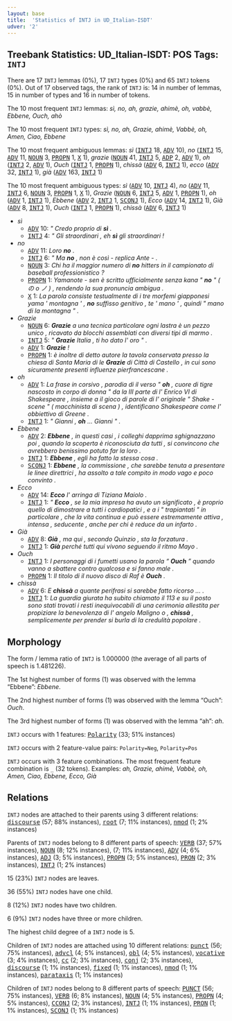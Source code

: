 ```yaml
---
layout: base
title:  'Statistics of INTJ in UD_Italian-ISDT'
udver: '2'
---
```


## Treebank Statistics: UD_Italian-ISDT: POS Tags: `INTJ`

There are 17 `INTJ` lemmas (0%), 17 `INTJ` types (0%) and 65 `INTJ` tokens (0%).
Out of 17 observed tags, the rank of `INTJ` is: 14 in number of lemmas, 15 in number of types and 16 in number of tokens.

The 10 most frequent `INTJ` lemmas: <em>sì, no, ah, grazie, ahimè, oh, vabbè, Ebbene, Ouch, ahò</em>

The 10 most frequent `INTJ` types:  <em>sì, no, ah, Grazie, ahimè, Vabbè, oh, Amen, Ciao, Ebbene</em>

The 10 most frequent ambiguous lemmas: <em>sì</em> (<tt><a href="it_isdt-pos-INTJ.html">INTJ</a></tt> 18, <tt><a href="it_isdt-pos-ADV.html">ADV</a></tt> 10), <em>no</em> (<tt><a href="it_isdt-pos-INTJ.html">INTJ</a></tt> 15, <tt><a href="it_isdt-pos-ADV.html">ADV</a></tt> 11, <tt><a href="it_isdt-pos-NOUN.html">NOUN</a></tt> 3, <tt><a href="it_isdt-pos-PROPN.html">PROPN</a></tt> 1, <tt><a href="it_isdt-pos-X.html">X</a></tt> 1), <em>grazie</em> (<tt><a href="it_isdt-pos-NOUN.html">NOUN</a></tt> 41, <tt><a href="it_isdt-pos-INTJ.html">INTJ</a></tt> 5, <tt><a href="it_isdt-pos-ADP.html">ADP</a></tt> 2, <tt><a href="it_isdt-pos-ADV.html">ADV</a></tt> 1), <em>oh</em> (<tt><a href="it_isdt-pos-INTJ.html">INTJ</a></tt> 2, <tt><a href="it_isdt-pos-ADV.html">ADV</a></tt> 1), <em>Ouch</em> (<tt><a href="it_isdt-pos-INTJ.html">INTJ</a></tt> 1, <tt><a href="it_isdt-pos-PROPN.html">PROPN</a></tt> 1), <em>chissà</em> (<tt><a href="it_isdt-pos-ADV.html">ADV</a></tt> 6, <tt><a href="it_isdt-pos-INTJ.html">INTJ</a></tt> 1), <em>ecco</em> (<tt><a href="it_isdt-pos-ADV.html">ADV</a></tt> 32, <tt><a href="it_isdt-pos-INTJ.html">INTJ</a></tt> 1), <em>già</em> (<tt><a href="it_isdt-pos-ADV.html">ADV</a></tt> 163, <tt><a href="it_isdt-pos-INTJ.html">INTJ</a></tt> 1)

The 10 most frequent ambiguous types:  <em>sì</em> (<tt><a href="it_isdt-pos-ADV.html">ADV</a></tt> 10, <tt><a href="it_isdt-pos-INTJ.html">INTJ</a></tt> 4), <em>no</em> (<tt><a href="it_isdt-pos-ADV.html">ADV</a></tt> 11, <tt><a href="it_isdt-pos-INTJ.html">INTJ</a></tt> 6, <tt><a href="it_isdt-pos-NOUN.html">NOUN</a></tt> 3, <tt><a href="it_isdt-pos-PROPN.html">PROPN</a></tt> 1, <tt><a href="it_isdt-pos-X.html">X</a></tt> 1), <em>Grazie</em> (<tt><a href="it_isdt-pos-NOUN.html">NOUN</a></tt> 6, <tt><a href="it_isdt-pos-INTJ.html">INTJ</a></tt> 5, <tt><a href="it_isdt-pos-ADV.html">ADV</a></tt> 1, <tt><a href="it_isdt-pos-PROPN.html">PROPN</a></tt> 1), <em>oh</em> (<tt><a href="it_isdt-pos-ADV.html">ADV</a></tt> 1, <tt><a href="it_isdt-pos-INTJ.html">INTJ</a></tt> 1), <em>Ebbene</em> (<tt><a href="it_isdt-pos-ADV.html">ADV</a></tt> 2, <tt><a href="it_isdt-pos-INTJ.html">INTJ</a></tt> 1, <tt><a href="it_isdt-pos-SCONJ.html">SCONJ</a></tt> 1), <em>Ecco</em> (<tt><a href="it_isdt-pos-ADV.html">ADV</a></tt> 14, <tt><a href="it_isdt-pos-INTJ.html">INTJ</a></tt> 1), <em>Già</em> (<tt><a href="it_isdt-pos-ADV.html">ADV</a></tt> 8, <tt><a href="it_isdt-pos-INTJ.html">INTJ</a></tt> 1), <em>Ouch</em> (<tt><a href="it_isdt-pos-INTJ.html">INTJ</a></tt> 1, <tt><a href="it_isdt-pos-PROPN.html">PROPN</a></tt> 1), <em>chissà</em> (<tt><a href="it_isdt-pos-ADV.html">ADV</a></tt> 6, <tt><a href="it_isdt-pos-INTJ.html">INTJ</a></tt> 1)


* <em>sì</em>
  * <tt><a href="it_isdt-pos-ADV.html">ADV</a></tt> 10: <em>" Credo proprio di <b>sì</b> .</em>
  * <tt><a href="it_isdt-pos-INTJ.html">INTJ</a></tt> 4: <em>" Gli straordinari , eh <b>sì</b> gli straordinari !</em>
* <em>no</em>
  * <tt><a href="it_isdt-pos-ADV.html">ADV</a></tt> 11: <em>Loro <b>no</b> .</em>
  * <tt><a href="it_isdt-pos-INTJ.html">INTJ</a></tt> 6: <em>" Ma <b>no</b> , non è così - replica Ante - .</em>
  * <tt><a href="it_isdt-pos-NOUN.html">NOUN</a></tt> 3: <em>Chi ha il maggior numero di <b>no</b> hitters in il campionato di baseball professionistico ?</em>
  * <tt><a href="it_isdt-pos-PROPN.html">PROPN</a></tt> 1: <em>Yamanote - sen è scritto ufficialmente senza kana " <b>no</b> " ( の o ノ ) , rendendo la sua pronuncia ambigua .</em>
  * <tt><a href="it_isdt-pos-X.html">X</a></tt> 1: <em>La parola consiste testualmente di i tre morfemi giapponesi yama ' montagna ' , <b>no</b> suffisso genitivo , te ' mano ' , quindi " mano di la montagna " .</em>
* <em>Grazie</em>
  * <tt><a href="it_isdt-pos-NOUN.html">NOUN</a></tt> 6: <em><b>Grazie</b> a una tecnica particolare ogni lastra è un pezzo unico , ricavato da blocchi assemblati con diversi tipi di marmo .</em>
  * <tt><a href="it_isdt-pos-INTJ.html">INTJ</a></tt> 5: <em>" <b>Grazie</b> Italia , ti ho dato l' oro " .</em>
  * <tt><a href="it_isdt-pos-ADV.html">ADV</a></tt> 1: <em><b>Grazie</b> !</em>
  * <tt><a href="it_isdt-pos-PROPN.html">PROPN</a></tt> 1: <em>è inoltre di detto autore la tavola conservata presso la chiesa di Santa Maria di le <b>Grazie</b> di Città di Castello , in cui sono sicuramente presenti influenze pierfrancescane .</em>
* <em>oh</em>
  * <tt><a href="it_isdt-pos-ADV.html">ADV</a></tt> 1: <em>La frase in corsivo , parodia di il verso " <b>oh</b> , cuore di tigre nascosto in corpo di donna " da la III parte di l' Enrico VI di Shakespeare , insieme a il gioco di parole di l' originale " Shake - scene " ( macchinista di scena ) , identificano Shakespeare come l' obbiettivo di Greene .</em>
  * <tt><a href="it_isdt-pos-INTJ.html">INTJ</a></tt> 1: <em>" Gianni , <b>oh</b> ... Gianni " .</em>
* <em>Ebbene</em>
  * <tt><a href="it_isdt-pos-ADV.html">ADV</a></tt> 2: <em><b>Ebbene</b> , in questi casi , i colleghi dapprima sghignazzano poi , quando la scoperta è riconosciuta da tutti , si convincono che avrebbero benissimo potuto far la loro .</em>
  * <tt><a href="it_isdt-pos-INTJ.html">INTJ</a></tt> 1: <em><b>Ebbene</b> , egli ha fatto la stessa cosa .</em>
  * <tt><a href="it_isdt-pos-SCONJ.html">SCONJ</a></tt> 1: <em><b>Ebbene</b> , la commissione , che sarebbe tenuta a presentare le linee direttrici , ha assolto a tale compito in modo vago e poco convinto .</em>
* <em>Ecco</em>
  * <tt><a href="it_isdt-pos-ADV.html">ADV</a></tt> 14: <em><b>Ecco</b> l' arringa di Tiziana Maiolo .</em>
  * <tt><a href="it_isdt-pos-INTJ.html">INTJ</a></tt> 1: <em>" <b>Ecco</b> , se la mia impresa ha avuto un significato , è proprio quello di dimostrare a tutti i cardiopatici , e a i " trapiantati " in particolare , che la vita continua e può essere estremamente attiva , intensa , seducente , anche per chi è reduce da un infarto .</em>
* <em>Già</em>
  * <tt><a href="it_isdt-pos-ADV.html">ADV</a></tt> 8: <em><b>Già</b> , ma qui , secondo Quinzio , sta la forzatura .</em>
  * <tt><a href="it_isdt-pos-INTJ.html">INTJ</a></tt> 1: <em><b>Già</b> perché tutti qui vivono seguendo il ritmo Mayo .</em>
* <em>Ouch</em>
  * <tt><a href="it_isdt-pos-INTJ.html">INTJ</a></tt> 1: <em>I personaggi di i fumetti usano la parola “ <b>Ouch</b> ” quando vanno a sbattere contro qualcosa e si fanno male .</em>
  * <tt><a href="it_isdt-pos-PROPN.html">PROPN</a></tt> 1: <em>Il titolo di il nuovo disco di Raf è <b>Ouch</b> .</em>
* <em>chissà</em>
  * <tt><a href="it_isdt-pos-ADV.html">ADV</a></tt> 6: <em>E <b>chissà</b> a quante perifrasi si sarebbe fatto ricorso ... .</em>
  * <tt><a href="it_isdt-pos-INTJ.html">INTJ</a></tt> 1: <em>La guardia giurata ha subito chiamato il 113 e su il posto sono stati trovati i resti inequivocabili di una cerimonia allestita per propiziare la benevolenza di l' angelo Maligno o , <b>chissà</b> , semplicemente per prender si burla di la credulità popolare .</em>

## Morphology

The form / lemma ratio of `INTJ` is 1.000000 (the average of all parts of speech is 1.481226).

The 1st highest number of forms (1) was observed with the lemma “Ebbene”: <em>Ebbene</em>.

The 2nd highest number of forms (1) was observed with the lemma “Ouch”: <em>Ouch</em>.

The 3rd highest number of forms (1) was observed with the lemma “ah”: <em>ah</em>.

`INTJ` occurs with 1 features: <tt><a href="it_isdt-feat-Polarity.html">Polarity</a></tt> (33; 51% instances)

`INTJ` occurs with 2 feature-value pairs: `Polarity=Neg`, `Polarity=Pos`

`INTJ` occurs with 3 feature combinations.
The most frequent feature combination is `_` (32 tokens).
Examples: <em>ah, Grazie, ahimè, Vabbè, oh, Amen, Ciao, Ebbene, Ecco, Già</em>


## Relations

`INTJ` nodes are attached to their parents using 3 different relations: <tt><a href="it_isdt-dep-discourse.html">discourse</a></tt> (57; 88% instances), <tt><a href="it_isdt-dep-root.html">root</a></tt> (7; 11% instances), <tt><a href="it_isdt-dep-nmod.html">nmod</a></tt> (1; 2% instances)

Parents of `INTJ` nodes belong to 8 different parts of speech: <tt><a href="it_isdt-pos-VERB.html">VERB</a></tt> (37; 57% instances), <tt><a href="it_isdt-pos-NOUN.html">NOUN</a></tt> (8; 12% instances),  (7; 11% instances), <tt><a href="it_isdt-pos-ADV.html">ADV</a></tt> (4; 6% instances), <tt><a href="it_isdt-pos-ADJ.html">ADJ</a></tt> (3; 5% instances), <tt><a href="it_isdt-pos-PROPN.html">PROPN</a></tt> (3; 5% instances), <tt><a href="it_isdt-pos-PRON.html">PRON</a></tt> (2; 3% instances), <tt><a href="it_isdt-pos-INTJ.html">INTJ</a></tt> (1; 2% instances)

15 (23%) `INTJ` nodes are leaves.

36 (55%) `INTJ` nodes have one child.

8 (12%) `INTJ` nodes have two children.

6 (9%) `INTJ` nodes have three or more children.

The highest child degree of a `INTJ` node is 5.

Children of `INTJ` nodes are attached using 10 different relations: <tt><a href="it_isdt-dep-punct.html">punct</a></tt> (56; 75% instances), <tt><a href="it_isdt-dep-advcl.html">advcl</a></tt> (4; 5% instances), <tt><a href="it_isdt-dep-obl.html">obl</a></tt> (4; 5% instances), <tt><a href="it_isdt-dep-vocative.html">vocative</a></tt> (3; 4% instances), <tt><a href="it_isdt-dep-cc.html">cc</a></tt> (2; 3% instances), <tt><a href="it_isdt-dep-conj.html">conj</a></tt> (2; 3% instances), <tt><a href="it_isdt-dep-discourse.html">discourse</a></tt> (1; 1% instances), <tt><a href="it_isdt-dep-fixed.html">fixed</a></tt> (1; 1% instances), <tt><a href="it_isdt-dep-nmod.html">nmod</a></tt> (1; 1% instances), <tt><a href="it_isdt-dep-parataxis.html">parataxis</a></tt> (1; 1% instances)

Children of `INTJ` nodes belong to 8 different parts of speech: <tt><a href="it_isdt-pos-PUNCT.html">PUNCT</a></tt> (56; 75% instances), <tt><a href="it_isdt-pos-VERB.html">VERB</a></tt> (6; 8% instances), <tt><a href="it_isdt-pos-NOUN.html">NOUN</a></tt> (4; 5% instances), <tt><a href="it_isdt-pos-PROPN.html">PROPN</a></tt> (4; 5% instances), <tt><a href="it_isdt-pos-CCONJ.html">CCONJ</a></tt> (2; 3% instances), <tt><a href="it_isdt-pos-INTJ.html">INTJ</a></tt> (1; 1% instances), <tt><a href="it_isdt-pos-PRON.html">PRON</a></tt> (1; 1% instances), <tt><a href="it_isdt-pos-SCONJ.html">SCONJ</a></tt> (1; 1% instances)

